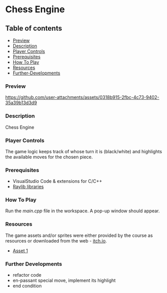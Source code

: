# Chess Engine

## Table of contents

- [Preview](#preview)
- [Description](#description)
- [Player Controls](#player-controls)
- [Prerequisites](#prerequisites)
- [How To Play](#how-to-play)
- [Resources](#resources)
- [Further-Developments](#further-developments)

### Preview

https://github.com/user-attachments/assets/0318b915-2fbc-4c73-9402-35a39b13d3d9

### Description

Chess Engine

### Player Controls

The game logic keeps track of whose turn it is (black/white) and highlights the available moves for the chosen piece.

### Prerequisites

- VisualStudio Code & extensions for C/C++
- [Raylib libraries](https://www.raylib.com/)

### How To Play

Run the *main.cpp* file in the workspace. A pop-up window should appear.

### Resources

The game assets and/or sprites were either provided by the course as resources or downloaded from the web - [itch.io](https://itch.io/game-assets).

- [Asset 1](https://greenpixels.itch.io/pixel-art-asset-2)

### Further Developments

- refactor code
- en-passant special move, implement its highlight
- end condition
